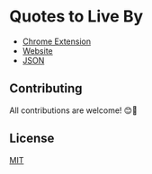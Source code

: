 # Quotes to Live By

- [Chrome Extension](https://chrome.google.com/webstore/detail/quotes-to-live-by/edgpbjhjhpcpknhpjjjcagcceefepibb)
- [Website](https://www.mauriciorobayo.com/quotes-to-live-by)
- [JSON](https://raw.githubusercontent.com/MauricioRobayo/quotes-to-live-by/master/quotes-to-live-by.json)

## Contributing

All contributions are welcome! 😊🚀

## License

[MIT](LICENSE)
